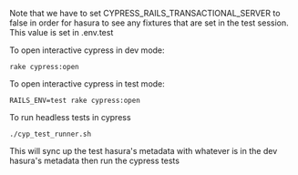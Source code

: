 Note that we have to set CYPRESS_RAILS_TRANSACTIONAL_SERVER to false in
order for hasura to see any fixtures that are set in the test session.
This value is set in .env.test

To open interactive cypress in dev mode:

`rake cypress:open`

To open interactive cypress in test mode:

`RAILS_ENV=test rake cypress:open`

To run headless tests in cypress

`./cyp_test_runner.sh`

This will sync up the test hasura's metadata
with whatever is in the dev hasura's metadata
then run the cypress tests
